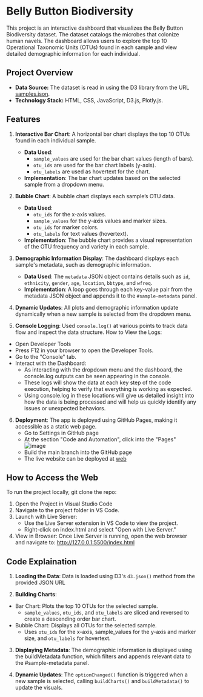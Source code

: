 # Belly Button Biodiversity

This project is an interactive dashboard that visualizes the Belly Button Biodiversity dataset. The dataset catalogs the microbes that colonize human navels. The dashboard allows users to explore the top 10 Operational Taxonomic Units (OTUs) found in each sample and view detailed demographic information for each individual.

## Project Overview

- **Data Source:** The dataset is read in using the D3 library from the URL [samples.json](https://static.bc-edx.com/data/dla-1-2/m14/lms/starter/samples.json).
- **Technology Stack:** HTML, CSS, JavaScript, D3.js, Plotly.js.

## Features

1. **Interactive Bar Chart**: A horizontal bar chart displays the top 10 OTUs found in each individual sample. 
   - **Data Used**:
     - `sample_values` are used for the bar chart values (length of bars).
     - `otu_ids` are used for the bar chart labels (y-axis).
     - `otu_labels` are used as hovertext for the chart.
   - **Implementation**: The bar chart updates based on the selected sample from a dropdown menu.

2. **Bubble Chart**: A bubble chart displays each sample’s OTU data.
   - **Data Used**:
     - `otu_ids` for the x-axis values.
     - `sample_values` for the y-axis values and marker sizes.
     - `otu_ids` for marker colors.
     - `otu_labels` for text values (hovertext).
   - **Implementation**: The bubble chart provides a visual representation of the OTU frequency and variety in each sample.

3. **Demographic Information Display**: The dashboard displays each sample's metadata, such as demographic information.
   - **Data Used**: The `metadata` JSON object contains details such as `id`, `ethnicity`, `gender`, `age`, `location`, `bbtype`, and `wfreq`.
   - **Implementation**: A loop goes through each key-value pair from the metadata JSON object and appends it to the `#sample-metadata` panel.

4. **Dynamic Updates**: All plots and demographic information update dynamically when a new sample is selected from the dropdown menu.

5. **Console Logging**: Used `console.log()` at various points to track data flow and inspect the data structure.
How to View the Logs:
  - Open Developer Tools
  - Press F12 in your browser to open the Developer Tools.
  - Go to the "Console" tab.
  - Interact with the Dashboard:
    - As interacting with the dropdown menu and the dashboard, the console.log outputs can be seen appearing in the console.
    - These logs will show the data at each key step of the code execution, helping to verify that everything is working as expected.
    - Using console.log in these locations will give us detailed insight into how the data is being processed and will help us quickly identify any issues or unexpected behaviors.

6. **Deployment**: The app is deployed using GitHub Pages, making it accessible as a static web page.
   - Go to Settings in GitHub page
   - At the section "Code and Automation", click into the "Pages"
   ![image](https://github.com/user-attachments/assets/506798e6-1d0b-46e9-a966-c6734de5670e)
   - Build the main branch into the GitHub page
   - The live website can be deployed at [web](https://ichbinfreya.github.io/belly-button-challenge/)

## How to Access the Web

To run the project locally, git clone the repo:

1. Open the Project in Visual Studio Code
3. Navigate to the project folder in VS Code.
4. Launch with Live Server:
   - Use the Live Server extension in VS Code to view the project.
   - Right-click on index.html and select "Open with Live Server."
5. View in Browser: Once Live Server is running, open the web browser and navigate to: http://127.0.0.1:5500/index.html

## Code Explaination

1. **Loading the Data**: Data is loaded using D3's `d3.json()` method from the provided JSON URL
   
2. **Building Charts**:
  - Bar Chart: Plots the top 10 OTUs for the selected sample.
    - `sample_values`, `otu_ids`, and `otu_labels` are sliced and reversed to create a descending order bar chart.
  - Bubble Chart: Displays all OTUs for the selected sample.
    - Uses `otu_ids` for the x-axis, sample_values for the y-axis and marker size, and `otu_labels` for hovertext.
    
3. **Displaying Metadata**: The demographic information is displayed using the buildMetadata function, which filters and appends relevant data to the #sample-metadata panel.
  
4. **Dynamic Updates**: The `optionChanged()` function is triggered when a new sample is selected, calling `buildCharts()` and `buildMetadata()` to update the visuals.
